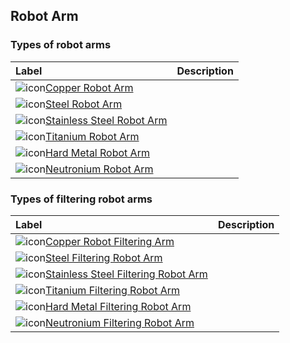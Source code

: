 Robot Arm
---------

### Types of robot arms

|Label|Description|
|:---|:---|
| ![icon](assets/icons/T_CopperRobotArm.png)[Copper Robot Arm](copper-robot-arm.md) | |
| ![icon](assets/icons/T_SteelRobotArm.png)[Steel Robot Arm](steel-robot-arm.md) | |
| ![icon](assets/icons/T_StainlessSteelRobotArm.png)[Stainless Steel Robot Arm](stainless-steel-robot-arm.md) | |
| ![icon](assets/icons/T_TitaniumRobotArm.png)[Titanium Robot Arm](titanium-robot-arm.md) | |
| ![icon](assets/icons/T_HardMetalRobotArm.png)[Hard Metal Robot Arm](hard-metal-robot-arm.md) | |
| ![icon](assets/icons/T_NeutroniumRobotArm.png)[Neutronium Robot Arm](neutronium-robot-arm.md) | |

### Types of filtering robot arms

|Label|Description|
|:---|:---|
| ![icon](assets/icons/T_CopperFilteringRobotArm.png)[Copper Robot Filtering Arm](copper-filtering-robot-arm.md) | |
| ![icon](assets/icons/T_SteelFilteringRobotArm.png)[Steel Filtering Robot Arm](steel-filtering-robot-arm.md) | |
| ![icon](assets/icons/T_StainlessSteelFilteringRobotArm.png)[Stainless Steel Filtering Robot Arm](stainless-steel-filtering-robot-arm.md) | |
| ![icon](assets/icons/T_TitaniumFilteringRobotArm.png)[Titanium Filtering Robot Arm](titanium-filtering-robot-arm.md) | |
| ![icon](assets/icons/T_HardMetalFilteringRobotArm.png)[Hard Metal Filtering Robot Arm](hard-metal-filtering-robot-arm.md) | |
| ![icon](assets/icons/T_NeutroniumFilteringRobotArm.png)[Neutronium Filtering Robot Arm](neutronium-filtering-robot-arm.md) | |
